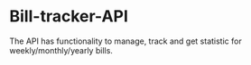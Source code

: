 # Bill-tracker-API
The API has functionality to manage, track and get statistic for weekly/monthly/yearly bills.
